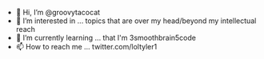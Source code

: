 - 👋 Hi, I’m @groovytacocat
- 👀 I’m interested in ... topics that are over my head/beyond my intellectual reach
- 🌱 I’m currently learning ... that I'm 3smoothbrain5code
- 📫 How to reach me ... twitter.com/loltyler1

<!---
groovytacocat/groovytacocat is a ✨ special ✨ repository because its `README.md` (this file) appears on your GitHub profile.
You can click the Preview link to take a look at your changes.
--->
